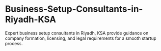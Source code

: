 # Business-Setup-Consultants-in-Riyadh-KSA
Expert business setup consultants in Riyadh, KSA provide guidance on company formation, licensing, and legal requirements for a smooth startup process.
